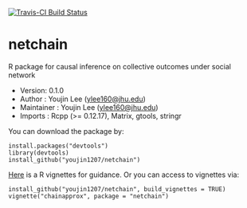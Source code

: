 [![Travis-CI Build Status](https://travis-ci.org/youjin1207/netchain.svg?branch=master)](https://travis-ci.org/youjin1207/netchain)

# netchain
R package for causal inference on collective outcomes under social network

- Version: 0.1.0
- Author : Youjin Lee (<ylee160@jhu.edu>)
- Maintainer : Youjin Lee (<ylee160@jhu.edu>)
- Imports : Rcpp (>= 0.12.17), Matrix, gtools, stringr

You can download the package by:
```
install.packages("devtools")
library(devtools)
install_github("youjin1207/netchain")
```
[Here](https://github.com/youjin1207/netchain/blob/master/vignettes/chainapprox.Rmd) is a R vignettes for guidance. Or you can access to vignettes via:

```
install_github("youjin1207/netchain", build_vignettes = TRUE)
vignette("chainapprox", package = "netchain")
```

